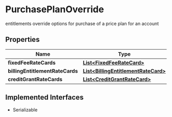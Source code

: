 

# PurchasePlanOverride

entitlements override options for purchase of a price plan for an account

## Properties

| Name | Type | Description | Notes |
|------------ | ------------- | ------------- | -------------|
|**fixedFeeRateCards** | [**List&lt;FixedFeeRateCard&gt;**](FixedFeeRateCard.md) |  |  [optional] |
|**billingEntitlementRateCards** | [**List&lt;BillingEntitlementRateCard&gt;**](BillingEntitlementRateCard.md) |  |  [optional] |
|**creditGrantRateCards** | [**List&lt;CreditGrantRateCard&gt;**](CreditGrantRateCard.md) |  |  [optional] |


## Implemented Interfaces

* Serializable


